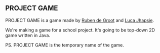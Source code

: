 ## PROJECT GAME

PROJECT GAME is a game made by [Ruben de Groot](https://github.com/47b3n) and [Luca Jhapsie](https://github.com/lucajhapsie).

We're making a game for a school project. It's going to be top-down 2D game written in Java.

PS. PROJECT GAME is the temporary name of the game.
